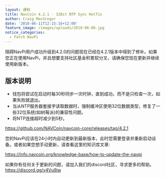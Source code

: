 ```yaml
---
layout: 通知
title: NavCoin 4.2.1 - 32Bit NTP Sync Hotfix
author: Craig MacGregor
date: '2018-06-11T12:15:16+12:00'
feature_image: /images/uploads/2018-06-06.jpg
notice_categories:
  - Patch NavPi
---
```

阻碍NavPi用户成功升级到4.2.0的问题现在已经在4.2.1版本中得到了修补。如果您正在使用NavPi，并且想要支持社区基金积累软分叉，请确保您现在更新并继续使用新版本。
<!--more-->

## 版本说明

- 钱包将尝试在启动时每30秒同步一次时钟，直到成功，而不是只检查一次，如果失败就退出。
- 当从NTP服务器套接字读取数据时，强制缓冲区使用32位数据类型，修复了一些32位系统(如树莓派)的兼容性问题。
- 将NTP连接超时减少到5秒。

https://github.com/NAVCoin/navcoin-core/releases/tag/4.2.1

您的NavPi应该在24小时内自动更新到最新版本，此时您需要登录并重新启动设备。或者如果您想手动更新，请查看这里的知识库文章:

https://info.navcoin.org/knowledge-base/how-to-update-the-navpi

如果你有任何关于更新的问题，请加入我们的discord社区，寻求更多的帮助。
https://discord.gg/y4Vu9jw
